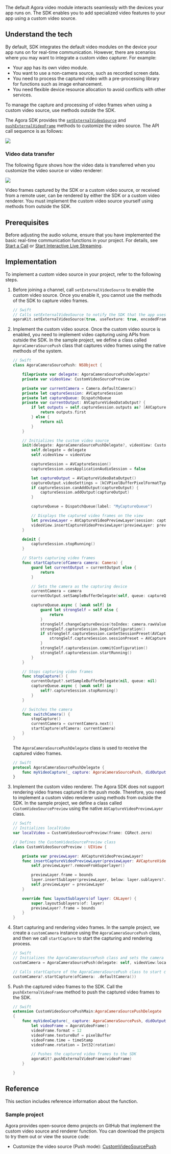 The default Agora video module interacts seamlessly with the devices your app runs on. The SDK enables you to add specialized video features to your app using a custom video source.

## Understand the tech

By default, SDK integrates the default video modules on the device your app runs on for real-time communication. However, there are scenarios where you may want to integrate a custom video capturer. For example:

- Your app has its own video module.
- You want to use a non-camera source, such as recorded screen data.
- You need to process the captured video with a pre-processing library for functions such as image enhancement.
- You need flexible device resource allocation to avoid conflicts with other services.

To manage the capture and processing of video frames when using a custom video source, use methods outside the SDK.

The Agora SDK provides the  [`setExternalVideoSource`](./API%20Reference/oc/Classes/AgoraRtcEngineKit.html#//api/name/setExternalVideoSource:useTexture:pushMode:) and [`pushExternalVideoFrame`](./API%20Reference/oc/Classes/AgoraRtcEngineKit.html#//api/name/pushExternalVideoFrame:) methods to customize the video source. The API call sequence is as follows:

![](https://web-cdn.agora.io/docs-files/1569400609106)

### Video data transfer

The following figure shows how the video data is transferred when you customize the video source or video renderer:

![](https://web-cdn.agora.io/docs-files/1606791683644)

Video frames captured by the SDK or a custom video source, or received from a remote user, can be rendered by either the SDK or a custom video renderer. You must implement the custom video source yourself using methods from outside the SDK.

## Prerequisites

Before adjusting the audio volume, ensure that you have implemented the basic real-time communication functions in your project. For details, see [Start a Call](start_call_ios) or [Start Interactive Live Streaming](start_live_ios).

## Implementation

To implement a custom video source in your project, refer to the following steps.

1. Before joining a channel, call `setExternalVideoSource` to enable the custom video source. Once you enable it, you cannot use the methods of the SDK to capture video frames.

    ```swift
    // Swift
    // Calls setExternalVideoSource to notify the SDK that the app uses the custom video source
    agoraKit.setExternalVideoSource(true, useTexture: true, encodedFrame: true)
    ```

2. Implement the custom video source. Once the custom video source is enabled, you need to implement video capturing using APIs from outside the SDK. In the sample project, we define a class called `AgoraCameraSourcePush` class that captures video frames using the native methods of the system.

    ```swift
    // Swift
    class AgoraCameraSourcePush: NSObject {

        fileprivate var delegate: AgoraCameraSourcePushDelegate?
        private var videoView: CustomVideoSourcePreview

        private var currentCamera = Camera.defaultCamera()
        private let captureSession: AVCaptureSession
        private let captureQueue: DispatchQueue
        private var currentOutput: AVCaptureVideoDataOutput? {
            if let outputs = self.captureSession.outputs as? [AVCaptureVideoDataOutput] {
                return outputs.first
            } else {
                return nil
            }
        }

        // Initializes the custom video source
        init(delegate: AgoraCameraSourcePushDelegate?, videoView: CustomVideoSourcePreview) {
            self.delegate = delegate
            self.videoView = videoView

            captureSession = AVCaptureSession()
            captureSession.usesApplicationAudioSession = false

            let captureOutput = AVCaptureVideoDataOutput()
            captureOutput.videoSettings = [kCVPixelBufferPixelFormatTypeKey as String: kCVPixelFormatType_420YpCbCr8BiPlanarFullRange]
            if captureSession.canAddOutput(captureOutput) {
                captureSession.addOutput(captureOutput)
            }

            captureQueue = DispatchQueue(label: "MyCaptureQueue")

            // Displays the captured video frames on the view
            let previewLayer = AVCaptureVideoPreviewLayer(session: captureSession)
            videoView.insertCaptureVideoPreviewLayer(previewLayer: previewLayer)
        }

        deinit {
            captureSession.stopRunning()
        }

        // Starts capturing video frames
        func startCapture(ofCamera camera: Camera) {
            guard let currentOutput = currentOutput else {
                return
            }

            // Sets the camera as the capturing device
            currentCamera = camera
            currentOutput.setSampleBufferDelegate(self, queue: captureQueue)

            captureQueue.async { [weak self] in
                guard let strongSelf = self else {
                    return
                }
                strongSelf.changeCaptureDevice(toIndex: camera.rawValue, ofSession: strongSelf.captureSession)
                strongSelf.captureSession.beginConfiguration()
                if strongSelf.captureSession.canSetSessionPreset(AVCaptureSession.Preset.vga640x480) {
                    strongSelf.captureSession.sessionPreset = AVCaptureSession.Preset.vga640x480
                }
                strongSelf.captureSession.commitConfiguration()
                strongSelf.captureSession.startRunning()
            }
        }

        // Stops capturing video frames
        func stopCapture() {
            currentOutput?.setSampleBufferDelegate(nil, queue: nil)
            captureQueue.async { [weak self] in
                self?.captureSession.stopRunning()
            }
        }

        // Switches the camera
        func switchCamera() {
            stopCapture()
            currentCamera = currentCamera.next()
            startCapture(ofCamera: currentCamera)
        }
    }
    ```

    The `AgoraCameraSourcePushDelegate` class is used to receive the captured video frames.

    ```swift
    // Swift
    protocol AgoraCameraSourcePushDelegate {
        func myVideoCapture(_ capture: AgoraCameraSourcePush, didOutputSampleBuffer pixelBuffer: CVPixelBuffer, rotation: Int, timeStamp: CMTime)
    }
    ```

3. Implement the custom video renderer. The Agora SDK does not support rendering video frames captured in the push mode. Therefore, you need to implement a custom video renderer using methods from outside the SDK. In the sample project, we define a class called `CustomVideoSourcePreview` using the native `AVCaptureVideoPreviewLayer` class.

    ```swift
    // Swift
    // Initializes localVideo
    var localVideo = CustomVideoSourcePreview(frame: CGRect.zero)

    // Defines the CustomVideoSourcePreview class
    class CustomVideoSourcePreview : UIView {

        private var previewLayer: AVCaptureVideoPreviewLayer?
        func insertCaptureVideoPreviewLayer(previewLayer: AVCaptureVideoPreviewLayer) {
            self.previewLayer?.removeFromSuperlayer()

            previewLayer.frame = bounds
            layer.insertSublayer(previewLayer, below: layer.sublayers?.first)
            self.previewLayer = previewLayer
        }

        override func layoutSublayers(of layer: CALayer) {
            super.layoutSublayers(of: layer)
            previewLayer?.frame = bounds
        }
    }
    ```

4. Start capturing and rendering video frames. In the sample project, we create a `customCamera` instance using the `AgoraCameraSourcePush` class, and then we call `startCapture` to start the capturing and rendering process.

    ```swift
    // Swift
    // Initializes the AgoraCameraSourcePush class and sets the camera as the capturing device
    customCamera = AgoraCameraSourcePush(delegate: self, videoView:localVideo)

    // Calls startCapture of the AgoraCameraSourcePush class to start capturing video frames
    customCamera?.startCapture(ofCamera: .defaultCamera())
    ```

5. Push the captured video frames to the SDK. Call the `pushExternalVideoFrame` method to push the captured video frames to the SDK.

    ```swift
    // Swift
    extension CustomVideoSourcePushMain:AgoraCameraSourcePushDelegate
    {
        func myVideoCapture(_ capture: AgoraCameraSourcePush, didOutputSampleBuffer pixelBuffer: CVPixelBuffer, rotation: Int, timeStamp: CMTime) {
            let videoFrame = AgoraVideoFrame()
            videoFrame.format = 12
            videoFrame.textureBuf = pixelBuffer
            videoFrame.time = timeStamp
            videoFrame.rotation = Int32(rotation)

            // Pushes the captured video frames to the SDK
            agoraKit?.pushExternalVideoFrame(videoFrame)
        }

    }
    ```

## Reference

This section includes reference information about the function.

### Sample project

Agora provides open-source demo projects on GitHub that implement the custom video source and renderer function. You can download the projects to try them out or view the source code:

  - Customize the video source (Push mode): [CustomVideoSourcePush](https://github.com/AgoraIO/API-Examples/tree/dev/3.6.200/iOS/APIExample/Examples/Advanced/CustomVideoSourcePush)